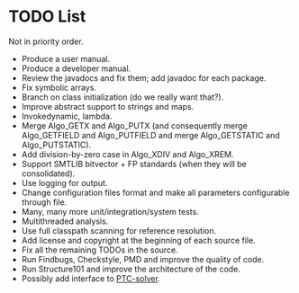 TODO List
=========

Not in priority order.

* Produce a user manual.
* Produce a developer manual.
* Review the javadocs and fix them; add javadoc for each package.
* Fix symbolic arrays.
* Branch on class initialization (do we really want that?).
* Improve abstract support to strings and maps.
* Invokedynamic, lambda.
* Merge Algo\_GETX and Algo\_PUTX (and consequently merge Algo\_GETFIELD and Algo\_PUTFIELD and merge Algo\_GETSTATIC and Algo\_PUTSTATIC).
* Add division-by-zero case in Algo\_XDIV and Algo\_XREM.
* Support SMTLIB bitvector + FP standards (when they will be consolidated).
* Use logging for output.
* Change configuration files format and make all parameters configurable through file.
* Many, many more unit/integration/system tests.
* Multithreaded analysis.
* Use full classpath scanning for reference resolution.
* Add license and copyright at the beginning of each source file.
* Fix all the remaining TODOs in the source.
* Run Findbugs, Checkstyle, PMD and improve the quality of code.
* Run Structure101 and improve the architecture of the code.
* Possibly add interface to [PTC-solver](https://github.com/echancrure/PTC-Solver.git).
